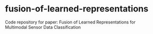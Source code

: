 # fusion-of-learned-representations
Code repository for paper: Fusion of Learned Representations for Multimodal Sensor Data Classification

